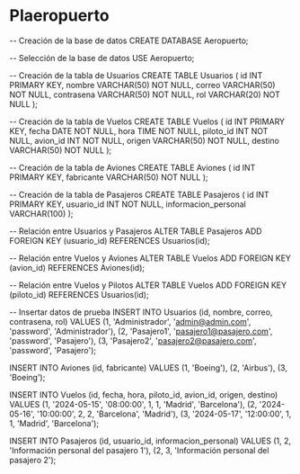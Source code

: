 # PIaeropuerto
-- Creación de la base de datos
CREATE DATABASE Aeropuerto;

-- Selección de la base de datos
USE Aeropuerto;

-- Creación de la tabla de Usuarios
CREATE TABLE Usuarios (
    id INT PRIMARY KEY,
    nombre VARCHAR(50) NOT NULL,
    correo VARCHAR(50) NOT NULL,
    contrasena VARCHAR(50) NOT NULL,
    rol VARCHAR(20) NOT NULL
);

-- Creación de la tabla de Vuelos
CREATE TABLE Vuelos (
    id INT PRIMARY KEY,
    fecha DATE NOT NULL,
    hora TIME NOT NULL,
    piloto_id INT NOT NULL,
    avion_id INT NOT NULL,
    origen VARCHAR(50) NOT NULL,
    destino VARCHAR(50) NOT NULL
);

-- Creación de la tabla de Aviones
CREATE TABLE Aviones (
    id INT PRIMARY KEY,
    fabricante VARCHAR(50) NOT NULL
);

-- Creación de la tabla de Pasajeros
CREATE TABLE Pasajeros (
    id INT PRIMARY KEY,
    usuario_id INT NOT NULL,
    informacion_personal VARCHAR(100)
);

-- Relación entre Usuarios y Pasajeros
ALTER TABLE Pasajeros
ADD FOREIGN KEY (usuario_id) REFERENCES Usuarios(id);

-- Relación entre Vuelos y Aviones
ALTER TABLE Vuelos
ADD FOREIGN KEY (avion_id) REFERENCES Aviones(id);

-- Relación entre Vuelos y Pilotos
ALTER TABLE Vuelos
ADD FOREIGN KEY (piloto_id) REFERENCES Usuarios(id);

-- Insertar datos de prueba
INSERT INTO Usuarios (id, nombre, correo, contrasena, rol)
VALUES
    (1, 'Administrador', 'admin@admin.com', 'password', 'Administrador'),
    (2, 'Pasajero1', 'pasajero1@pasajero.com', 'password', 'Pasajero'),
    (3, 'Pasajero2', 'pasajero2@pasajero.com', 'password', 'Pasajero');

INSERT INTO Aviones (id, fabricante)
VALUES
    (1, 'Boeing'),
    (2, 'Airbus'),
    (3, 'Boeing');

INSERT INTO Vuelos (id, fecha, hora, piloto_id, avion_id, origen, destino)
VALUES
    (1, '2024-05-15', '08:00:00', 1, 1, 'Madrid', 'Barcelona'),
    (2, '2024-05-16', '10:00:00', 2, 2, 'Barcelona', 'Madrid'),
    (3, '2024-05-17', '12:00:00', 1, 1, 'Madrid', 'Barcelona');

INSERT INTO Pasajeros (id, usuario_id, informacion_personal)
VALUES
    (1, 2, 'Información personal del pasajero 1'),
    (2, 3, 'Información personal del pasajero 2');
